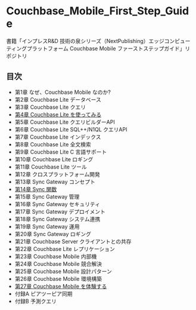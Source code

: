 # Couchbase_Mobile_First_Step_Guide

書籍「インプレスR&D 技術の泉シリーズ（NextPublishing）エッジコンピューティングプラットフォーム Couchbase Mobile ファーストステップガイド」リポジトリ

## 目次

- 第1章 なぜ、Couchbase Mobile なのか?
- 第2章 Couchbase Lite データベース
- 第3章 Couchbase Lite クエリ
- [第4章 Couchbase Lite を使ってみる](./cbl-getting-started)
- 第5章 Couchbase Lite クエリビルダーAPI
- 第6章 Couchbase Lite SQL++/N1QL クエリAPI
- 第7章 Couchbase Lite インデックス
- 第8章 Couchbase Lite 全文検索
- 第9章 Couchbase Lite C 言語サポート
- 第10章 Couchbase Lite ロギング
- 第11章 Couchbase Lite ツール
- 第12章 クロスプラットフォーム開発
- 第13章 Sync Gateway コンセプト
- [第14章 Sync 関数](./sg-sync-function)
- 第15章 Sync Gateway 管理
- 第16章 Sync Gateway セキュリティ
- 第17章 Sync Gateway デプロイメント
- 第18章 Sync Gateway システム連携
- 第19章 Sync Gateway 運用
- 第20章 Sync Gateway ロギング
- 第21章 Couchbase Server クライアントとの共存
- 第22章 Couchbase Lite レプリケーション
- 第23章 Couchbase Mobile 内部機
- 第24章 Couchbase Mobile 競合解決
- 第25章 Couchbase Mobile 設計パターン
- 第26章 Couchbase Mobile 環境構築
- [第27章 Couchbase Mobile を体験する](./cbm-tutorial)
- 付録A ピアツーピア同期
- 付録B 予測クエリ
